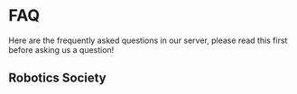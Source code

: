 # FAQ
Here are the frequently asked questions in our server, please read this first before asking us a question!

## Robotics Society
